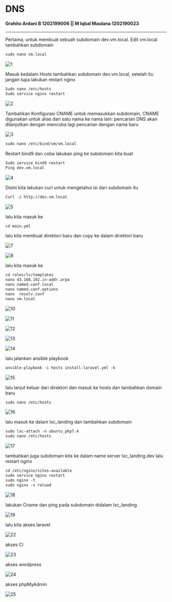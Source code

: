 # DNS

#### Grahito Ardani B 1202199006 || M Iqbal Maulana 1202190023

------

Pertama, untuk membuat sebuah subdomain dev.vm.local. Edit vm.local tambahkan subdomain

```markdown
sudo nano vm.local
```

![1](https://user-images.githubusercontent.com/93030868/146304687-15f09bb2-8265-42a9-a2df-8e8eb85e53ff.png)

Masuk kedalam Hosts tambahkan subdomain dev.vm.local, setelah itu jangan lupa lakukan restart nginx

```markdown
Sudo nano /etc/hosts
Sudo service nginx restart
```

![2](https://user-images.githubusercontent.com/93030868/146304692-acb15431-4294-498f-8d58-9007987cb24c.png)

Tambahkan Konfigurasi CNAME untuk memasukkan subdomain, CNAME digunakan untuk alias dari satu nama ke nama lain: pencarian DNS akan dilanjutkan dengan mencoba lagi pencarian dengan nama baru 

![3](https://user-images.githubusercontent.com/93030868/146304694-76d637bc-a8f2-4323-9660-f6278d78cddd.png)

```markdown
sudo nano /etc/bind/vm/vm.local
```

Restart bind9 dan coba lakukan ping ke subdomain kita buat

```markdown
Sudo service bind9 restart
Ping dev.vm.local

```

![4](https://user-images.githubusercontent.com/93030868/146304695-0ac861ce-aa3a-41ea-9f43-ab2edeed067c.png)

Disini kita lakukan curl untuk mengetahui isi dari subdomain itu

```markdown
Curl -i http://dev.vm.local 
```

![5](https://user-images.githubusercontent.com/93030868/146304699-d7350a80-76b5-4f12-839c-f3c766470877.png)

lalu kita masuk ke

```markdown
cd main.yml
```

lalu kita membuat direktori baru dan copy ke dalam direktori baru

![7](https://user-images.githubusercontent.com/93030868/146304702-96b236ec-0d4a-4335-aa42-c243e026950a.png)

![8](https://user-images.githubusercontent.com/93030868/146304704-5cb1fa1e-7ae0-48b7-95ff-d7de31445d3d.png)

lalu kita masuk ke

```markdown
cd roles/lv/templates
nano 43.168.192.in-addr.arpa
nano named.conf.local
nano named.conf.options
nano  resolv.conf
nano vm.local
```

![10](https://user-images.githubusercontent.com/93030868/146304710-74c1dd9e-013e-46d1-941e-4c104279df58.png)

![11](https://user-images.githubusercontent.com/93030868/146304713-200245c7-8ffe-4e8c-b2ae-4916f3f5f950.png)

![12](https://user-images.githubusercontent.com/93030868/146304717-af15836f-dd3c-41ca-86eb-6f86b0b41474.png)

![13](https://user-images.githubusercontent.com/93030868/146304718-55d4427c-9b7b-47bb-be17-56a3f352603b.png)

![14](https://user-images.githubusercontent.com/93030868/146304722-5624c7b5-cc08-49bf-9f4f-b23baab655e8.png)

lalu jalankan ansible playbook

```markdown
ansible-playbook -i hosts install-laravel.yml -k
```

![15](https://user-images.githubusercontent.com/93030868/146304723-e191a2b3-f41f-409f-8d7f-a4d13088b00f.png)

lalu lanjut keluar dari direktori dan masuk ke hosts dan tambahkan domain baru

```markdown
sudo nano /etc/hosts
```

![16](https://user-images.githubusercontent.com/93030868/146304725-b53805cc-015e-4e60-88c7-0efa33492f74.png)

lalu masuk ke dalam lxc_landing dan tambahkan subdomain

```markdown
sudo lxc-attach -n ubuntu_php7.4 
sudo nano /etc/hosts
```

![17](https://user-images.githubusercontent.com/93030868/146304729-dc5f16ac-e5cc-4760-995b-603a9ee0848b.png)

tambahkan juga subdomain kita ke dalam name server lxc_landing.dev lalu restart nginx

```markdown
cd /etc/nginx/sites-available
sudo service nginx restart
sudo nginx -t
sudo nginx -s reload
```

![18](https://user-images.githubusercontent.com/93030868/146304732-fb50b6cb-08e0-43b6-8b0f-77d07b1958ca.png)

lakukan Cname dan ping pada subdomain didalam lxc_landing

![19](https://user-images.githubusercontent.com/93030868/146304736-dc2ad528-dcaf-4dc5-8d6e-107f46a0289a.png)

lalu kita akses laravel

![22](https://user-images.githubusercontent.com/93030868/146304737-7a480377-95e4-4283-ae5e-b400d06a0e05.png)

akses Cl

![23](https://user-images.githubusercontent.com/93030868/146304980-1e8b096f-4b54-4c20-bd01-5f7dbada9853.png)

akses wordpress

![24](https://user-images.githubusercontent.com/93030868/146304973-e76544d9-a2fa-4295-8a6a-082f7b9db8de.png)

akses phpMyAdmin

![25](https://user-images.githubusercontent.com/93030868/146304977-90c3d6c0-5b6e-4f36-ae96-09ccb804b7b0.png)
